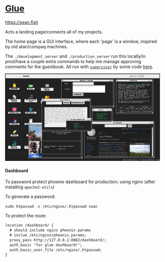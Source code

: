 # [Glue](https://sean.fish)

<https://sean.fish>

Acts a landing page/connects all of my projects.

The home page is a GUI interface, where each 'page' is a window, inspired by old atari/compaq machines.

The `./development_server` and `./production_server` run this locally/in prod/have a couple extra commands to help me manage approving comments for the guestbook. All run with [`supervisor`](https://github.com/Supervisor/supervisor) by some code [here](https://github.com/seanbreckenridge/vps).

![](./assets/screenshot.png)

#### Dashboard

To password protect phoenix dashboard for production; using nginx (after installing `apache2-utils`)

To generate a password:

`sudo htpasswd -c /etc/nginx/.htpasswd sean`

To protect the route:

```
location /dashboard/ {
  # should include nginx pheonix params
  # inclue /etc/nginx/pheonix_params;
  proxy_pass http://127.0.0.1:8082/dashboard/;
  auth_basic "for glue dashboard!";
  auth_basic_user_file /etc/nginx/.htpasswd;
}
```
